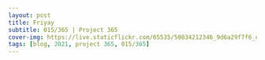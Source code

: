 ```yaml
---
layout: post
title: Friyay
subtitle: 015/365 | Project 365
cover-img: https://live.staticflickr.com/65535/50834212346_9d6a29f7f6_o.jpg
tags: [blog, 2021, project 365, 015/365]
---
```


